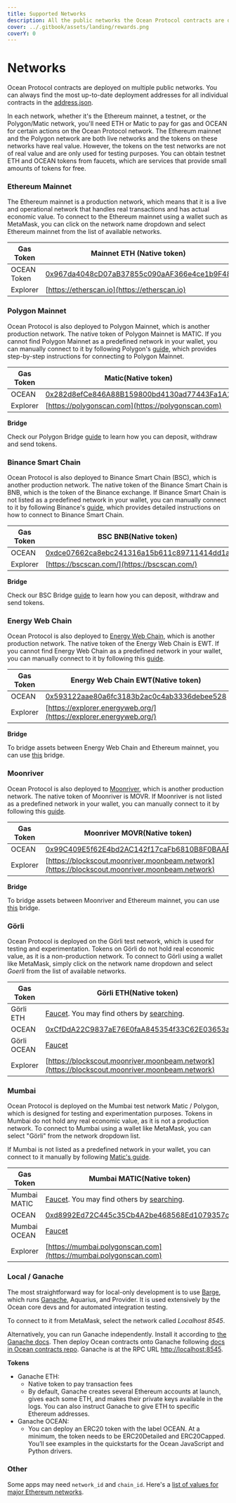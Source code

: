 ```yaml
---
title: Supported Networks
description: All the public networks the Ocean Protocol contracts are deployed to.
cover: ../.gitbook/assets/landing/rewards.png
coverY: 0
---
```


# Networks

Ocean Protocol contracts are deployed on multiple public networks. You can always find the most up-to-date deployment addresses for all individual contracts in the [address.json](https://github.com/oceanprotocol/contracts/blob/v4main/addresses/address.json).

In each network, whether it's the Ethereum mainnet, a testnet, or the Polygon/Matic network, you'll need ETH or Matic to pay for gas and OCEAN for certain actions on the Ocean Protocol network. The Ethereum mainnet and the Polygon network are both live networks and the tokens on these networks have real value. However, the tokens on the test networks are not of real value and are only used for testing purposes. You can obtain testnet ETH and OCEAN tokens from faucets, which are services that provide small amounts of tokens for free.

### Ethereum Mainnet

The Ethereum mainnet is a production network, which means that it is a live and operational network that handles real transactions and has actual economic value. To connect to the Ethereum mainnet using a wallet such as MetaMask, you can click on the network name dropdown and select Ethereum mainnet from the list of available networks.

| Gas Token   | Mainnet ETH (Native token)                                                                                           |
| ----------- | -------------------------------------------------------------------------------------------------------------------- |
| OCEAN Token |  [0x967da4048cD07aB37855c090aAF366e4ce1b9F48](https://etherscan.io/token/0x967da4048cD07aB37855c090aAF366e4ce1b9F48) |
| Explorer    | [https://etherscan.io](https://etherscan.io)                                                                         |

### Polygon Mainnet

Ocean Protocol is also deployed to Polygon Mainnet, which is another production network. The native token of Polygon Mainnet is MATIC. If you cannot find Polygon Mainnet as a predefined network in your wallet, you can manually connect to it by following Polygon's [guide](https://wiki.polygon.technology/docs/develop/metamask/config-polygon-on-metamask/#add-the-polygon-network-manually), which provides step-by-step instructions for connecting to Polygon Mainnet.

| Gas Token | Matic(Native token)                                                                                                    |
| --------- | ---------------------------------------------------------------------------------------------------------------------- |
| OCEAN     | [0x282d8efCe846A88B159800bd4130ad77443Fa1A1](https://polygonscan.com/token/0x282d8efce846a88b159800bd4130ad77443fa1a1) |
| Explorer  | [https://polygonscan.com](https://polygonscan.com)                                                                     |

**Bridge**

Check our Polygon Bridge [guide](bridges.md) to learn how you can deposit, withdraw and send tokens.

### Binance Smart Chain

Ocean Protocol is also deployed to Binance Smart Chain (BSC), which is another production network. The native token of the Binance Smart Chain is BNB, which is the token of the Binance exchange. If Binance Smart Chain is not listed as a predefined network in your wallet, you can manually connect to it by following Binance's [guide](https://academy.binance.com/en/articles/connecting-metamask-to-binance-smart-chain), which provides detailed instructions on how to connect to Binance Smart Chain.

| Gas Token | BSC BNB(Native token)                                                                                              |
| --------- | ------------------------------------------------------------------------------------------------------------------ |
| OCEAN     | [0xdce07662ca8ebc241316a15b611c89711414dd1a](https://bscscan.com/token/0xdce07662ca8ebc241316a15b611c89711414dd1a) |
| Explorer  | [https://bscscan.com/](https://bscscan.com/)                                                                       |

**Bridge**

Check our BSC Bridge [guide](../core-concepts/networks/bridges.md#binance-smart-chain-bsc-bridge) to learn how you can deposit, withdraw and send tokens.

### Energy Web Chain

Ocean Protocol is also deployed to [Energy Web Chain](https://energy-web-foundation.gitbook.io/energy-web/technology/trust-layer-energy-web-chain), which is another production network. The native token of the Energy Web Chain is EWT. If you cannot find Energy Web Chain as a predefined network in your wallet, you can manually connect to it by following this [guide](https://energy-web-foundation.gitbook.io/energy-web/how-tos-and-tutorials/connect-to-energy-web-chain-main-network-with-metamash).

| Gas Token | Energy Web Chain EWT(Native token)                                                                                            |
| --------- | ----------------------------------------------------------------------------------------------------------------------------- |
| OCEAN     | [0x593122aae80a6fc3183b2ac0c4ab3336debee528](https://explorer.energyweb.org/token/0x593122aae80a6fc3183b2ac0c4ab3336debee528) |
| Explorer  | [https://explorer.energyweb.org/](https://explorer.energyweb.org/)                                                            |

**Bridge**

To bridge assets between Energy Web Chain and Ethereum mainnet, you can use [this](https://bridge.carbonswap.exchange/) bridge.

### Moonriver

Ocean Protocol is also deployed to [Moonriver](https://docs.moonbeam.network/builders/get-started/networks/moonriver/), which is another production network. The native token of Moonriver is MOVR. If Moonriver is not listed as a predefined network in your wallet, you can manually connect to it by following this [guide](https://docs.moonbeam.network/builders/get-started/networks/moonriver/#connect-metamask).

| Gas Token | Moonriver MOVR(Native token)                                                                                                                                 |
| --------- | ------------------------------------------------------------------------------------------------------------------------------------------------------------ |
| OCEAN     | [0x99C409E5f62E4bd2AC142f17caFb6810B8F0BAAE](https://blockscout.moonriver.moonbeam.network/token/0x99C409E5f62E4bd2AC142f17caFb6810B8F0BAAE/token-transfers) |
| Explorer  | [https://blockscout.moonriver.moonbeam.network](https://blockscout.moonriver.moonbeam.network)                                                               |

**Bridge**

To bridge assets between Moonriver and Ethereum mainnet, you can use [this](https://anyswap.exchange/#/bridge) bridge.

### Görli

Ocean Protocol is deployed on the Görli test network, which is used for testing and experimentation. Tokens on Görli do not hold real economic value, as it is a non-production network. To connect to Görli using a wallet like MetaMask, simply click on the network name dropdown and select _Goerli_ from the list of available networks.

| Gas Token   | Görli ETH(Native token)                                                                                                                                  |
| ----------- | -------------------------------------------------------------------------------------------------------------------------------------------------------- |
| Görli ETH   | [Faucet](https://goerlifaucet.com/). You may find others by [searching](https://www.google.com/search?q=goerli+ether+faucet%5C\&oq=goerli+ether+faucet). |
| OCEAN       | [0xCfDdA22C9837aE76E0faA845354f33C62E03653a](https://goerli.etherscan.io/address/0xcfdda22c9837ae76e0faa845354f33c62e03653a)                             |
| Görli OCEAN | [Faucet](https://faucet.goerli.oceanprotocol.com)                                                                                                        |
| Explorer    | [https://blockscout.moonriver.moonbeam.network](https://blockscout.moonriver.moonbeam.network)                                                           |

### Mumbai

Ocean Protocol is deployed on the Mumbai test network Matic / Polygon, which is designed for testing and experimentation purposes. Tokens in Mumbai do not hold any real economic value, as it is not a production network. To connect to Mumbai using a wallet like MetaMask, you can select "Görli" from the network dropdown list.

If Mumbai is not listed as a predefined network in your wallet, you can connect to it manually by following [Matic's guide](https://wiki.polygon.technology/docs/develop/metamask/config-polygon-on-metamask/).

| Gas Token    | Mumbai MATIC(Native token)                                                                                                    |
| ------------ | ----------------------------------------------------------------------------------------------------------------------------- |
| Mumbai MATIC | [Faucet](https://faucet.matic.network/). You may find others by [searching](https://www.google.com/search?q=mumbai+faucet).   |
| OCEAN        | [0xd8992Ed72C445c35Cb4A2be468568Ed1079357c8](https://mumbai.polygonscan.com/token/0xd8992Ed72C445c35Cb4A2be468568Ed1079357c8) |
| Mumbai OCEAN | [Faucet](https://faucet.mumbai.oceanprotocol.com/)                                                                            |
| Explorer     | [https://mumbai.polygonscan.com](https://mumbai.polygonscan.com)                                                              |

### Local / Ganache

The most straightforward way for local-only development is to use [Barge](https://www.github.com/oceanprotocol/barge), which runs [Ganache](https://www.trufflesuite.com/ganache), Aquarius, and Provider. It is used extensively by the Ocean core devs and for automated integration testing.

To connect to it from MetaMask, select the network called _Localhost 8545_.

Alternatively, you can run Ganache independently. Install it according to [the Ganache docs](https://www.trufflesuite.com/ganache). Then deploy Ocean contracts onto Ganache following [docs in Ocean contracts repo](https://www.github.com/oceanprotocol/contracts). Ganache is at the RPC URL [http://localhost:8545](http://localhost:8545).

**Tokens**

* Ganache ETH:
  * Native token to pay transaction fees
  * By default, Ganache creates several Ethereum accounts at launch, gives each some ETH, and makes their private keys available in the logs. You can also instruct Ganache to give ETH to specific Ethereum addresses.
* Ganache OCEAN:
  * You can deploy an ERC20 token with the label OCEAN. At a minimum, the token needs to be ERC20Detailed and ERC20Capped. You’ll see examples in the quickstarts for the Ocean JavaScript and Python drivers.

### Other

Some apps may need `network_id` and `chain_id`. Here's a [list of values for major Ethereum networks](https://medium.com/@piyopiyo/list-of-ethereums-major-network-and-chain-ids-2bc58e928508).
